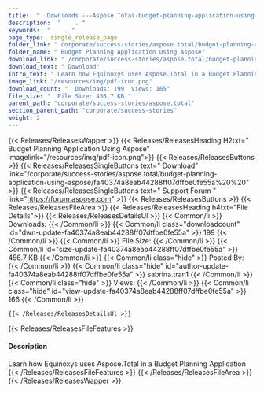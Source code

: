 ```yaml
---
title:  "  Downloads ---Aspose.Total-budget-planning-application-using-aspose . " 
description:  "    . " 
keywords:  "    . " 
page_type:  single_release_page
folder_link: " corporate/success-stories/aspose.total/budget-planning-application-using-aspose/"
folder_name: " Budget Planning Application Using Aspose"
download_link: " /corporate/success-stories/aspose.total/budget-planning-application-using-aspose/fa40374a8eab44288ff07dffbe0fe55a"
download_text: " Download"
Intro_text: " Learn how Equinoxys uses Aspose.Total in a Budget Planning Application"
image_link: "/resources/img/pdf-icon.png"
download_count: "  Downloads: 199  Views: 165"
file_size: "  File Size: 456.7 KB "
parent_path: "corporate/success-stories/aspose.total"
section_parent_path: "corporate/success-stories"
weight: 2 
---
```


{{< Releases/ReleasesWapper >}}
  {{< Releases/ReleasesHeading H2txt=" Budget Planning Application Using Aspose" imagelink="/resources/img/pdf-icon.png">}}
  {{< Releases/ReleasesButtons >}}
    {{< Releases/ReleasesSingleButtons text=" Download" link="/corporate/success-stories/aspose.total/budget-planning-application-using-aspose/fa40374a8eab44288ff07dffbe0fe55a%20%20" >}}
    {{< Releases/ReleasesSingleButtons text=" Support Forum " link="https://forum.aspose.com" >}}
  {{< Releases/ReleasesButtons >}}
  {{< Releases/ReleasesFileArea >}}
    {{< Releases/ReleasesHeading h4txt="File Details">}}
    {{< Releases/ReleasesDetailsUl >}}
            {{< Common/li  >}} Downloads: {{< /Common/li >}} 
      {{< Common/li class="downloadcount" id="dwn-update-fa40374a8eab44288ff07dffbe0fe55a" >}} 199 {{< /Common/li >}} 
      {{< Common/li  >}} File Size: {{< /Common/li >}} 
      {{< Common/li id="size-update-fa40374a8eab44288ff07dffbe0fe55a" >}} 456.7 KB {{< /Common/li >}} 
      {{< Common/li  class="hide" >}} Posted By: {{< /Common/li >}} 
      {{< Common/li class="hide" id="author-update-fa40374a8eab44288ff07dffbe0fe55a" >}} sabrina.tran1 {{< /Common/li >}} 
      {{< Common/li class="hide"  >}} Views: {{< /Common/li >}} 
      {{< Common/li class="hide" id="view-update-fa40374a8eab44288ff07dffbe0fe55a" >}} 166 {{< /Common/li >}} 

    {{< /Releases/ReleasesDetailsUl >}}

  {{< Releases/ReleasesFileFeatures >}}
      <h4>Description</h4><div class="HTMLDescription">Learn how Equinoxys uses Aspose.Total in a Budget Planning Application</div>
  {{< /Releases/ReleasesFileFeatures >}}
 {{< /Releases/ReleasesFileArea >}}
{{< /Releases/ReleasesWapper >}}


